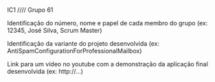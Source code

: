 IC1
////
Grupo 61

Identificação do número, nome e papel de cada membro do grupo (ex: 12345, José Silva, Scrum Master)

Identificação da variante do projeto desenvolvida (ex: AntiSpamConfigurationForProfessionalMailbox)

Link para um vídeo no youtube com a demonstração da aplicação final desenvolvida (ex: http://...)
